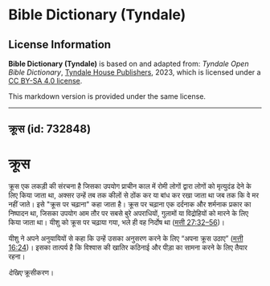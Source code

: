 # Bible Dictionary (Tyndale)

## License Information

**Bible Dictionary (Tyndale)** is based on and adapted from: _Tyndale Open Bible Dictionary_, [Tyndale House Publishers](https://tyndaleopenresources.com/), 2023, which is licensed under a [CC BY-SA 4.0 license](https://creativecommons.org/licenses/by-sa/4.0/legalcode.en).

This markdown version is provided under the same license.



--------------------------------

## क्रूस (id: 732848)

क्रूस
=====

क्रूस एक लकड़ी की संरचना है जिसका उपयोग प्राचीन काल में रोमी लोगों द्वारा लोगों को मृत्युदंड देने के लिए किया जाता था, अक्सर उन्हें तब तक कीलों से ठोंक कर या बांध कर रखा जाता था जब तक कि वे मर नहीं जाते। इसे "क्रूस पर चढ़ाना" कहा जाता है। क्रूस पर चढ़ाना एक दर्दनाक और शर्मनाक प्रकार का निष्पादन था, जिसका उपयोग आम तौर पर सबसे बुरे अपराधियों, गुलामों या विद्रोहियों को मारने के लिए किया जाता था। यीशु को क्रूस पर चढ़ाया गया, भले ही वह निर्दोष था ([मत्ती 27:32–56](https://ref.ly/Matt27:32-Matt27:56))।

यीशु ने अपने अनुयायियों से कहा कि उन्हें उसका अनुसरण करने के लिए “अपना क्रूस उठाए” ([मत्ती 16:24](https://ref.ly/Matt16:24))। इसका तात्पर्य है कि विश्वास की खातिर कठिनाई और पीड़ा का सामना करने के लिए तैयार रहना।

*देखिए* क्रूसीकरण। 


